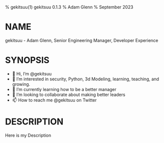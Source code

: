 % gekitsuu(1) gekitsuu 0.1.3
% Adam Glenn
% September 2023

# NAME
gekitsuu - Adam Glenn, Senior Engineering Manager, Developer Experience

# SYNOPSIS
- 👋 Hi, I’m @gekitsuu
- 👀 I’m interested in security, Python, 3d Modeling, learning, teaching, and growing. 
- 🌱 I’m currently learning how to be a better manager
- 💞️ I’m looking to collaborate about making better leaders
- 📫 How to reach me @gekitsuu on Twitter

# DESCRIPTION
Here is my Description